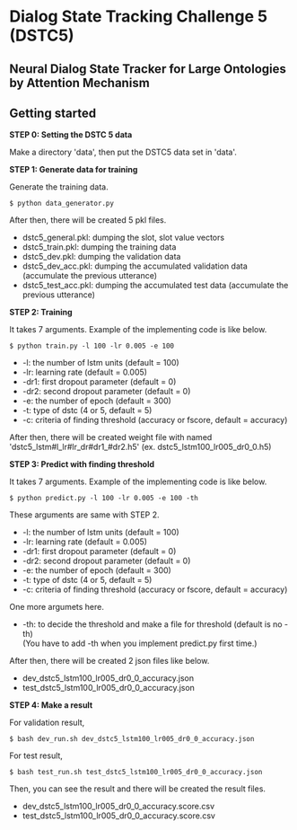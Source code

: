 # Dialog State Tracking Challenge 5 (DSTC5)

## Neural Dialog State Tracker for Large Ontologies by Attention Mechanism

## Getting started

**STEP 0: Setting the DSTC 5 data** </br>

Make a directory 'data', then put the DSTC5 data set in 'data'. </br>

**STEP 1: Generate data for training** </br>

Generate the training data.

    $ python data_generator.py  

After then, there will be created 5 pkl files.

* dstc5_general.pkl: dumping the slot, slot value vectors </br>
* dstc5_train.pkl: dumping the training data </br>
* dstc5_dev.pkl: dumping the validation data </br>
* dstc5_dev_acc.pkl: dumping the accumulated validation data (accumulate the previous utterance) </br>
* dstc5_test_acc.pkl: dumping the accumulated test data (accumulate the previous utterance) </br>

**STEP 2: Training** </br>

It takes 7 arguments. Example of the implementing code is like below. 

    $ python train.py -l 100 -lr 0.005 -e 100

*  -l: the number of lstm units (default = 100) </br>
* -lr: learning rate (default = 0.005) </br>
* -dr1: first dropout parameter (default = 0) </br>
* -dr2: second dropout parameter (default = 0) </br>
*  -e: the number of epoch (default = 300) </br>
*  -t: type of dstc (4 or 5, default = 5) </br>
*  -c: criteria of finding threshold (accuracy or fscore, default = accuracy) </br>

After then, there will be created weight file with named 'dstc5_lstm#l_lr#lr_dr#dr1_#dr2.h5' (ex. dstc5_lstm100_lr005_dr0_0.h5)

**STEP 3: Predict with finding threshold** </br>

It takes 7 arguments. Example of the implementing code is like below. 

    $ python predict.py -l 100 -lr 0.005 -e 100 -th

These arguments are same with STEP 2.

*   -l: the number of lstm units (default = 100) </br>
*  -lr: learning rate (default = 0.005) </br>
* -dr1: first dropout parameter (default = 0) </br>
* -dr2: second dropout parameter (default = 0) </br>
*   -e: the number of epoch (default = 300) </br>
*   -t: type of dstc (4 or 5, default = 5) </br>
*   -c: criteria of finding threshold (accuracy or fscore, default = accuracy) </br>

One more argumets here.

*   -th: to decide the threshold and make a file for threshold (default is no -th) </br>
  (You have to add -th when you implement predict.py first time.)

After then, there will be created 2 json files like below.

* dev_dstc5_lstm100_lr005_dr0_0_accuracy.json </br>
* test_dstc5_lstm100_lr005_dr0_0_accuracy.json </br>

**STEP 4: Make a result** </br>

For validation result,

    $ bash dev_run.sh dev_dstc5_lstm100_lr005_dr0_0_accuracy.json

For test result,

    $ bash test_run.sh test_dstc5_lstm100_lr005_dr0_0_accuracy.json

Then, you can see the result and there will be created the result files.

* dev_dstc5_lstm100_lr005_dr0_0_accuracy.score.csv </br>
* test_dstc5_lstm100_lr005_dr0_0_accuracy.score.csv
